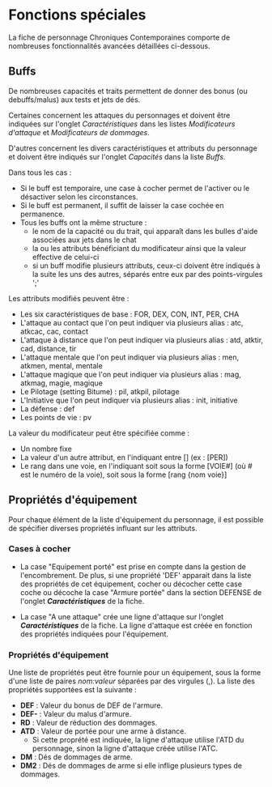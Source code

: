 # Fonctions spéciales

La fiche de personnage Chroniques Contemporaines comporte de nombreuses fonctionnalités avancées détaillées ci-dessous.

## Buffs

De nombreuses capacités et traits permettent de donner des bonus (ou debuffs/malus) aux tests et jets de dés.

Certaines concernent les attaques du personnages et doivent être indiquées sur l'onglet _Caractéristiques_ dans les listes _Modificateurs d'attaque_ et _Modificateurs de dommages_.

D'autres concernent les divers caractéristiques et attributs du personnage et doivent être indiqués sur l'onglet _Capacités_ dans la liste _Buffs_.

Dans tous les cas :
- Si le buff est temporaire, une case à cocher permet de l'activer ou le désactiver selon les circonstances.
- Si le buff est permanent, il suffit de laisser la case cochée en permanence.
- Tous les buffs ont la même structure : 
  - le nom de la capacité ou du trait, qui apparaît dans les bulles d'aide associées aux jets dans le chat
  - la ou les attributs bénéficiant du modificateur ainsi que la valeur effective de celui-ci
  - si un buff modifie plusieurs attributs, ceux-ci doivent être indiqués à la suite les uns des autres, séparés entre eux par des points-virgules ';'

Les attributs modifiés peuvent être :
- Les six caractéristiques de base : FOR, DEX, CON, INT, PER, CHA
- L'attaque au contact que l'on peut indiquer via plusieurs alias : atc, atkcac, cac, contact
- L'attaque à distance que l'on peut indiquer via plusieurs alias : atd, atktir, cad, distance, tir
- L'attaque mentale que l'on peut indiquer via plusieurs alias : men, atkmen, mental, mentale
- L'attaque magique que l'on peut indiquer via plusieurs alias : mag, atkmag, magie, magique
- Le Pilotage (setting Bitume) : pil, atkpil, pilotage
- L'Initiative que l'on peut indiquer via plusieurs alias : init, initiative
- La défense : def
- Les points de vie : pv

La valeur du modificateur peut être spécifiée comme :
- Un nombre fixe
- La valeur d'un autre attribut, en l'indiquant entre [] (ex : [PER])
- Le rang dans une voie, en l'indiquant soit sous la forme [VOIE#] (où # est le numéro de la voie), soit sous la forme [rang {nom voie}]


## Propriétés d'équipement

Pour chaque élément de la liste d'équipement du personnage, il est possible de spécifier diverses propriétés influant sur les attributs.

### Cases à cocher

- La case "Equipement porté" est prise en compte dans la gestion de l'encombrement. De plus, si une propriété 'DEF' apparait dans la liste des propriétés de cet équipement, cocher ou décocher cette case coche ou décoche la case "Armure portée" dans la section DEFENSE de l'onglet _**Caractéristiques**_ de la fiche.

- La case "A une attaque" crée une ligne d'attaque sur l'onglet _**Caractéristiques**_ de la fiche. La ligne d'attaque est créée en fonction des propriétés indiquées pour l'équipement.

### Propriétés d'équipement

Une liste de propriétés peut être fournie pour un équipement, sous la forme d'une liste de paires _nom:valeur_ séparées par des virgules (,). La liste des propriétés supportées est la suivante :

- **DEF** :	Valeur du bonus de DEF de l'armure.
- **DEF-** : Valeur du malus d'armure.
- **RD** : Valeur de réduction des dommages.
- **ATD** : Valeur de portée pour une arme à distance.
  - Si cette proprété est indiquée, la ligne d'attaque utilise l'ATD du personnage, sinon la ligne d'attaque créée utilise l'ATC.
- **DM** : Dés de dommages de arme.
- **DM2** : Dés de dommages de arme si elle inflige plusieurs types de dommages.
